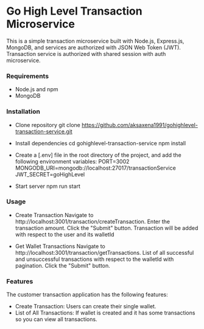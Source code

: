 # Go High Level Transaction Microservice 

This is a simple transaction microservice built with Node.js, Express.js, MongoDB, and services are authorized with JSON Web Token (JWT).
Transaction service is authorized with shared session with auth microservice.

### Requirements
- Node.js and npm
- MongoDB

### Installation
- Clone repository
git clone https://github.com/aksaxena1991/gohighlevel-transaction-service.git

- Install dependencies
cd gohighlevel-transaction-service
npm install

- Create a [.env] file in the root directory of the project, and add the following environment variables:
PORT=3002
MONGODB_URI=mongodb://localhost:27017/transactionService
JWT_SECRET=goHighLevel

- Start server
npm run start

### Usage
- Create Transaction
Navigate to http://localhost:3001/transaction/createTransaction.
Enter the transaction amount.
Click the "Submit" button.
Transaction will be added with respect to the user and its walletId

- Get Wallet Transactions
Navigate to http://localhost:3001/transaction/getTransactions.
List of all successful and unsuccessful transactions with respect to the walletId with pagination.
Click the "Submit" button.

### Features
The customer transaction application has the following features:

- Create Transaction: Users can create their single wallet.
- List of All Transactions: If wallet is created and it has some transactions so you can view all transactions.
